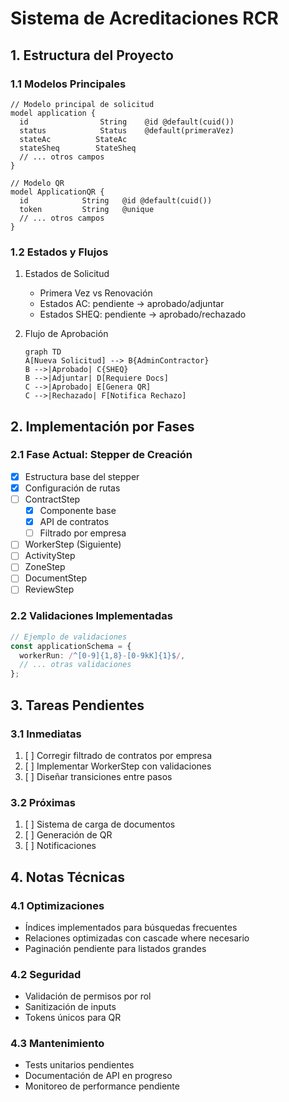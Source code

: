 # Sistema de Acreditaciones RCR

## 1. Estructura del Proyecto

### 1.1 Modelos Principales

```prisma
// Modelo principal de solicitud
model application {
  id                String    @id @default(cuid())
  status            Status    @default(primeraVez)
  stateAc          StateAc
  stateSheq        StateSheq
  // ... otros campos
}

// Modelo QR
model ApplicationQR {
  id            String   @id @default(cuid())
  token         String   @unique
  // ... otros campos
}
```

### 1.2 Estados y Flujos

1. Estados de Solicitud
   - Primera Vez vs Renovación
   - Estados AC: pendiente → aprobado/adjuntar
   - Estados SHEQ: pendiente → aprobado/rechazado

2. Flujo de Aprobación
   ```mermaid
   graph TD
   A[Nueva Solicitud] --> B{AdminContractor}
   B -->|Aprobado| C{SHEQ}
   B -->|Adjuntar| D[Requiere Docs]
   C -->|Aprobado| E[Genera QR]
   C -->|Rechazado| F[Notifica Rechazo]
   ```

## 2. Implementación por Fases

### 2.1 Fase Actual: Stepper de Creación

- [x] Estructura base del stepper
- [x] Configuración de rutas
- [ ] ContractStep
  - [x] Componente base
  - [x] API de contratos
  - [ ] Filtrado por empresa
- [ ] WorkerStep (Siguiente)
- [ ] ActivityStep
- [ ] ZoneStep
- [ ] DocumentStep
- [ ] ReviewStep

### 2.2 Validaciones Implementadas

```typescript
// Ejemplo de validaciones
const applicationSchema = {
  workerRun: /^[0-9]{1,8}-[0-9kK]{1}$/,
  // ... otras validaciones
};
```

## 3. Tareas Pendientes

### 3.1 Inmediatas

1. [ ] Corregir filtrado de contratos por empresa
2. [ ] Implementar WorkerStep con validaciones
3. [ ] Diseñar transiciones entre pasos

### 3.2 Próximas

1. [ ] Sistema de carga de documentos
2. [ ] Generación de QR
3. [ ] Notificaciones

## 4. Notas Técnicas

### 4.1 Optimizaciones

- Índices implementados para búsquedas frecuentes
- Relaciones optimizadas con cascade where necesario
- Paginación pendiente para listados grandes

### 4.2 Seguridad

- Validación de permisos por rol
- Sanitización de inputs
- Tokens únicos para QR

### 4.3 Mantenimiento

- Tests unitarios pendientes
- Documentación de API en progreso
- Monitoreo de performance pendiente
